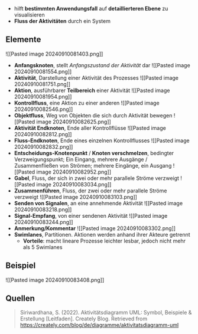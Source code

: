 - hilft **bestimmten Anwendungsfall** auf **detaillierteren Ebene** zu visualisieren
- **Fluss der Aktivitäten** durch ein System

## Elemente
![[Pasted image 20240910081403.png]]
- **Anfangsknoten**, stellt *Anfangszustand der Aktivität* dar
![[Pasted image 20240910081554.png]]
- **Aktivität**, Darstellung einer Aktivität des Prozesses
![[Pasted image 20240910081751.png]]
- **Aktion**, ausführbarer **Teilbereich** einer Aktivität
![[Pasted image 20240910081954.png]]
- **Kontrollfluss**, eine Aktion zu einer anderen
![[Pasted image 20240910082546.png]]
- **Objektfluss**, Weg von Objekten die sich durch Aktivität bewegen
![[Pasted image 20240910082625.png]]
- **Aktivität Endknoten**, Ende aller Kontrollflüsse
![[Pasted image 20240910082812.png]]
- **Fluss-Endknoten**, Ende eines einzelnen Kontrollflusses
![[Pasted image 20240910082832.png]]
- **Entscheidungs-Knotenpunkt** / **Knoten verschmelzen**, bedingter Verzweigungspunkt; Ein Eingang, mehrere Ausgänge / Zusammenfließen von Strömen; mehrere Eingänge, ein Ausgang
![[Pasted image 20240910082952.png]]
- **Gabel**, Fluss, der sich in zwei oder mehr parallele Ströme verzweigt
![[Pasted image 20240910083034.png]]
- **Zusammenführen**, Fluss, der zwei oder mehr parallele Ströme verzweigt
![[Pasted image 20240910083103.png]]
- **Senden von Signalen**, an eine annehmende Aktivität
![[Pasted image 20240910083218.png]]
- **Signal-Empfang**, von einer sendenen Aktivität
![[Pasted image 20240910083244.png]]
- **Anmerkung/Kommentar**
![[Pasted image 20240910083302.png]]
- **Swimlanes**, Partitionen. Aktionen werden anhand ihrer Akteure getrennt
	- **Vorteile**: macht lineare Prozesse leichter lesbar, jedoch nicht mehr als 5 Swimlanes

## Beispiel

![[Pasted image 20240910083408.png]]

## Quellen

> Siriwardhana, S. (2022). Aktivitätsdiagramm UML: Symbol, Beispiele & Erstellung [Leitfaden]. Creately Blog. Retrieved from https://creately.com/blog/de/diagramme/aktivitatsdiagramm-uml